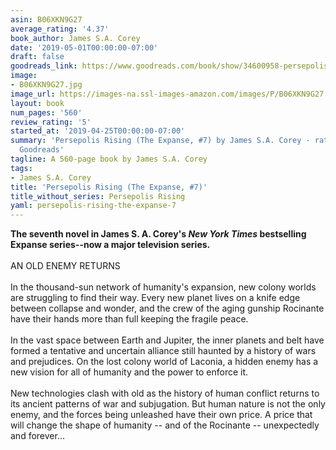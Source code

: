 ```yaml
---
asin: B06XKN9G27
average_rating: '4.37'
book_author: James S.A. Corey
date: '2019-05-01T00:00:00-07:00'
draft: false
goodreads_link: https://www.goodreads.com/book/show/34600958-persepolis-rising
image:
- B06XKN9G27.jpg
image_url: https://images-na.ssl-images-amazon.com/images/P/B06XKN9G27.01._SCLZZZZZZZ.jpg
layout: book
num_pages: '560'
review_rating: '5'
started_at: '2019-04-25T00:00:00-07:00'
summary: 'Persepolis Rising (The Expanse, #7) by James S.A. Corey - rated 4.37/5 on
  Goodreads'
tagline: A 560-page book by James S.A. Corey
tags:
- James S.A. Corey
title: 'Persepolis Rising (The Expanse, #7)'
title_without_series: Persepolis Rising
yaml: persepolis-rising-the-expanse-7
---
```


<div><b>The seventh novel in James S. A. Corey's <i>New York Times</i> bestselling Expanse series--now a major television series.</b><br /><br />AN OLD ENEMY RETURNS<br /><br />In the thousand-sun network of humanity's expansion, new colony worlds are struggling to find their way. Every new planet lives on a knife edge between collapse and wonder, and the crew of the aging gunship Rocinante have their hands more than full keeping the fragile peace.<br /><br />In the vast space between Earth and Jupiter, the inner planets and belt have formed a tentative and uncertain alliance still haunted by a history of wars and prejudices. On the lost colony world of Laconia, a hidden enemy has a new vision for all of humanity and the power to enforce it.<br /><br />New technologies clash with old as the history of human conflict returns to its ancient patterns of war and subjugation. But human nature is not the only enemy, and the forces being unleashed have their own price. A price that will change the shape of humanity -- and of the Rocinante -- unexpectedly and forever...</div>